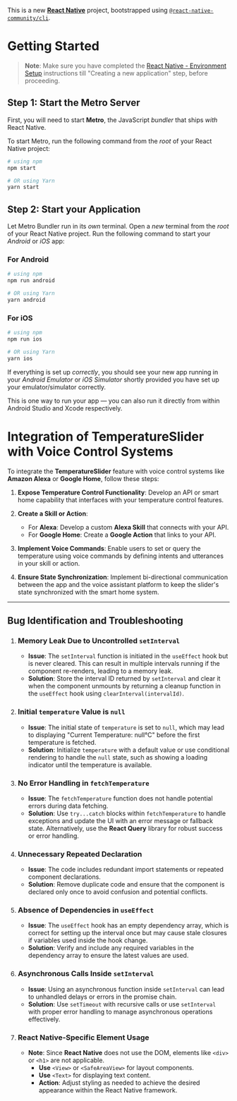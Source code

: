 This is a new [**React Native**](https://reactnative.dev) project, bootstrapped using [`@react-native-community/cli`](https://github.com/react-native-community/cli).

# Getting Started

>**Note**: Make sure you have completed the [React Native - Environment Setup](https://reactnative.dev/docs/environment-setup) instructions till "Creating a new application" step, before proceeding.

## Step 1: Start the Metro Server

First, you will need to start **Metro**, the JavaScript _bundler_ that ships _with_ React Native.

To start Metro, run the following command from the _root_ of your React Native project:

```bash
# using npm
npm start

# OR using Yarn
yarn start
```

## Step 2: Start your Application

Let Metro Bundler run in its _own_ terminal. Open a _new_ terminal from the _root_ of your React Native project. Run the following command to start your _Android_ or _iOS_ app:

### For Android

```bash
# using npm
npm run android

# OR using Yarn
yarn android
```

### For iOS

```bash
# using npm
npm run ios

# OR using Yarn
yarn ios
```

If everything is set up _correctly_, you should see your new app running in your _Android Emulator_ or _iOS Simulator_ shortly provided you have set up your emulator/simulator correctly.

This is one way to run your app — you can also run it directly from within Android Studio and Xcode respectively.

# Integration of TemperatureSlider with Voice Control Systems

To integrate the **TemperatureSlider** feature with voice control systems like **Amazon Alexa** or **Google Home**, follow these steps:

1. **Expose Temperature Control Functionality**: Develop an API or smart home capability that interfaces with your temperature control features.

2. **Create a Skill or Action**:
   - For **Alexa**: Develop a custom **Alexa Skill** that connects with your API.
   - For **Google Home**: Create a **Google Action** that links to your API.

3. **Implement Voice Commands**: Enable users to set or query the temperature using voice commands by defining intents and utterances in your skill or action.

4. **Ensure State Synchronization**: Implement bi-directional communication between the app and the voice assistant platform to keep the slider's state synchronized with the smart home system.

---

## Bug Identification and Troubleshooting

1. ### Memory Leak Due to Uncontrolled `setInterval`

   - **Issue**: The `setInterval` function is initiated in the `useEffect` hook but is never cleared. This can result in multiple intervals running if the component re-renders, leading to a memory leak.
   - **Solution**: Store the interval ID returned by `setInterval` and clear it when the component unmounts by returning a cleanup function in the `useEffect` hook using `clearInterval(intervalId)`.

2. ### Initial `temperature` Value is `null`

   - **Issue**: The initial state of `temperature` is set to `null`, which may lead to displaying "Current Temperature: null°C" before the first temperature is fetched.
   - **Solution**: Initialize `temperature` with a default value or use conditional rendering to handle the `null` state, such as showing a loading indicator until the temperature is available.

3. ### No Error Handling in `fetchTemperature`

   - **Issue**: The `fetchTemperature` function does not handle potential errors during data fetching.
   - **Solution**: Use `try...catch` blocks within `fetchTemperature` to handle exceptions and update the UI with an error message or fallback state. Alternatively, use the **React Query** library for robust success or error handling.

4. ### Unnecessary Repeated Declaration

   - **Issue**: The code includes redundant import statements or repeated component declarations.
   - **Solution**: Remove duplicate code and ensure that the component is declared only once to avoid confusion and potential conflicts.

5. ### Absence of Dependencies in `useEffect`

   - **Issue**: The `useEffect` hook has an empty dependency array, which is correct for setting up the interval once but may cause stale closures if variables used inside the hook change.
   - **Solution**: Verify and include any required variables in the dependency array to ensure the latest values are used.

6. ### Asynchronous Calls Inside `setInterval`

   - **Issue**: Using an asynchronous function inside `setInterval` can lead to unhandled delays or errors in the promise chain.
   - **Solution**: Use `setTimeout` with recursive calls or use `setInterval` with proper error handling to manage asynchronous operations effectively.

7. ### React Native-Specific Element Usage

   - **Note**: Since **React Native** does not use the DOM, elements like `<div>` or `<h1>` are not applicable.
     - **Use** `<View>` or `<SafeAreaView>` for layout components.
     - **Use** `<Text>` for displaying text content.
     - **Action**: Adjust styling as needed to achieve the desired appearance within the React Native framework.
